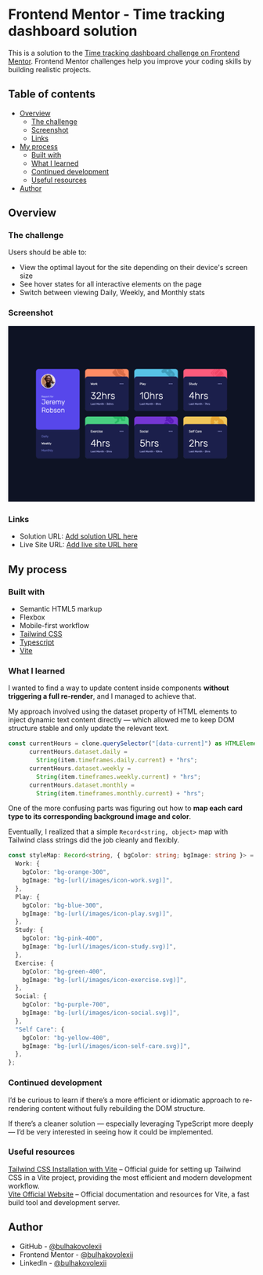# Frontend Mentor - Time tracking dashboard solution

This is a solution to the [Time tracking dashboard challenge on Frontend Mentor](https://www.frontendmentor.io/challenges/time-tracking-dashboard-UIQ7167Jw). Frontend Mentor challenges help you improve your coding skills by building realistic projects.

## Table of contents

- [Overview](#overview)
  - [The challenge](#the-challenge)
  - [Screenshot](#screenshot)
  - [Links](#links)
- [My process](#my-process)
  - [Built with](#built-with)
  - [What I learned](#what-i-learned)
  - [Continued development](#continued-development)
  - [Useful resources](#useful-resources)
- [Author](#author)

## Overview

### The challenge

Users should be able to:

- View the optimal layout for the site depending on their device's screen size
- See hover states for all interactive elements on the page
- Switch between viewing Daily, Weekly, and Monthly stats

### Screenshot

![](./screenshot.png)

### Links

- Solution URL: [Add solution URL here](https://github.com/bulhakovolexii/time-tracking-dashboard)
- Live Site URL: [Add live site URL here](https://bulhakovolexii.github.io/time-tracking-dashboard)

## My process

### Built with

- Semantic HTML5 markup
- Flexbox
- Mobile-first workflow
- [Tailwind CSS](https://tailwindcss.com/)
- [Typescript](https://www.typescriptlang.org/)
- [Vite](https://vite.dev/)

### What I learned

I wanted to find a way to update content inside components **without triggering a full re-render**, and I managed to achieve that.

My approach involved using the dataset property of HTML elements to inject dynamic text content directly — which allowed me to keep DOM structure stable and only update the relevant text.

```ts
const currentHours = clone.querySelector("[data-current]") as HTMLElement;
      currentHours.dataset.daily =
        String(item.timeframes.daily.current) + "hrs";
      currentHours.dataset.weekly =
        String(item.timeframes.weekly.current) + "hrs";
      currentHours.dataset.monthly =
        String(item.timeframes.monthly.current) + "hrs";
```

One of the more confusing parts was figuring out how to **map each card type to its corresponding background image and color**.

Eventually, I realized that a simple `Record<string, object>` map with Tailwind class strings did the job cleanly and flexibly.

```ts
const styleMap: Record<string, { bgColor: string; bgImage: string }> = {
  Work: {
    bgColor: "bg-orange-300",
    bgImage: "bg-[url(/images/icon-work.svg)]",
  },
  Play: {
    bgColor: "bg-blue-300",
    bgImage: "bg-[url(/images/icon-play.svg)]",
  },
  Study: {
    bgColor: "bg-pink-400",
    bgImage: "bg-[url(/images/icon-study.svg)]",
  },
  Exercise: {
    bgColor: "bg-green-400",
    bgImage: "bg-[url(/images/icon-exercise.svg)]",
  },
  Social: {
    bgColor: "bg-purple-700",
    bgImage: "bg-[url(/images/icon-social.svg)]",
  },
  "Self Care": {
    bgColor: "bg-yellow-400",
    bgImage: "bg-[url(/images/icon-self-care.svg)]",
  },
};
```

### Continued development

I’d be curious to learn if there’s a more efficient or idiomatic approach to re-rendering content without fully rebuilding the DOM structure.

If there’s a cleaner solution — especially leveraging TypeScript more deeply — I’d be very interested in seeing how it could be implemented.

### Useful resources

[Tailwind CSS Installation with Vite](https://tailwindcss.com/docs/installation/using-vite) – Official guide for setting up Tailwind CSS in a Vite project, providing the most efficient and modern development workflow.  
[Vite Official Website](https://vite.dev/) – Official documentation and resources for Vite, a fast build tool and development server.

## Author

- GitHub - [@bulhakovolexii](https://github.com/bulhakovolexii)
- Frontend Mentor - [@bulhakovolexii](https://www.frontendmentor.io/profile/bulhakovolexii)
- LinkedIn - [@bulhakovolexii](https://www.linkedin.com/in/bulhakovolexii/)
